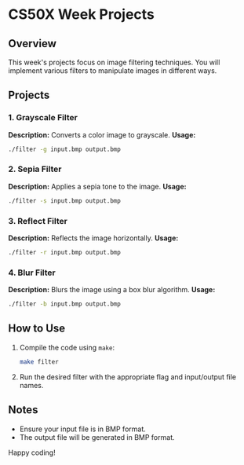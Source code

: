 # CS50X Week Projects

## Overview

This week's projects focus on image filtering techniques. You will implement various filters to manipulate images in different ways.

## Projects

### 1. Grayscale Filter

**Description:** Converts a color image to grayscale.
**Usage:**

```bash
./filter -g input.bmp output.bmp
```

### 2. Sepia Filter

**Description:** Applies a sepia tone to the image.
**Usage:**

```bash
./filter -s input.bmp output.bmp
```

### 3. Reflect Filter

**Description:** Reflects the image horizontally.
**Usage:**

```bash
./filter -r input.bmp output.bmp
```

### 4. Blur Filter

**Description:** Blurs the image using a box blur algorithm.
**Usage:**

```bash
./filter -b input.bmp output.bmp
```

## How to Use

1. Compile the code using `make`:

    ```bash
    make filter
    ```

2. Run the desired filter with the appropriate flag and input/output file names.

## Notes

- Ensure your input file is in BMP format.
- The output file will be generated in BMP format.

Happy coding!
